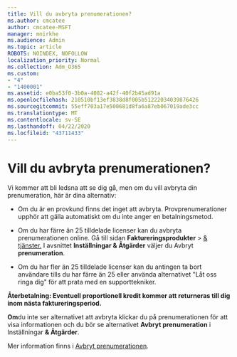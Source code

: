 ```yaml
---
title: Vill du avbryta prenumerationen?
ms.author: cmcatee
author: cmcatee-MSFT
manager: mnirkhe
ms.audience: Admin
ms.topic: article
ROBOTS: NOINDEX, NOFOLLOW
localization_priority: Normal
ms.collection: Adm_O365
ms.custom:
- "4"
- "1400001"
ms.assetid: e0ba53f0-3b0a-4082-a42f-40f2b45ad91a
ms.openlocfilehash: 210510bf13ef3838d8f005b51222034039876426
ms.sourcegitcommit: 55eff703a17e500681d8fa6a87eb067019ade3cc
ms.translationtype: MT
ms.contentlocale: sv-SE
ms.lasthandoff: 04/22/2020
ms.locfileid: "43711433"
---
```

# <a name="canceling-your-subscription"></a>Vill du avbryta prenumerationen?

Vi kommer att bli ledsna att se dig gå, men om du vill avbryta din prenumeration, här är dina alternativ:
  
- Om du är en provkund finns det inget att avbryta. Provprenumerationer upphör att gälla automatiskt om du inte anger en betalningsmetod.

- Om du har färre än 25 tilldelade licenser kan du avbryta prenumerationen online. Gå till sidan **Faktureringsprodukter** \> [& tjänster.](https://go.microsoft.com/fwlink/p/?linkid=842054) I avsnittet **Inställningar & Åtgärder** väljer du Avbryt **prenumeration**.

- Om du har fler än 25 tilldelade licenser kan du antingen ta bort användare tills du har färre än 25 eller använda alternativet "Låt oss ringa dig" för att prata med en supporttekniker.
  
**Återbetalning: Eventuell proportionell kredit kommer att returneras till dig inom nästa faktureringsperiod.** 

**Om**du inte ser alternativet att avbryta klickar du på prenumerationen för att visa informationen och du bör se alternativet **Avbryt prenumeration** i Inställningar **& Åtgärder**. 

Mer information finns i [Avbryt prenumerationen](https://docs.microsoft.com/office365/admin/subscriptions-and-billing/cancel-your-subscription).